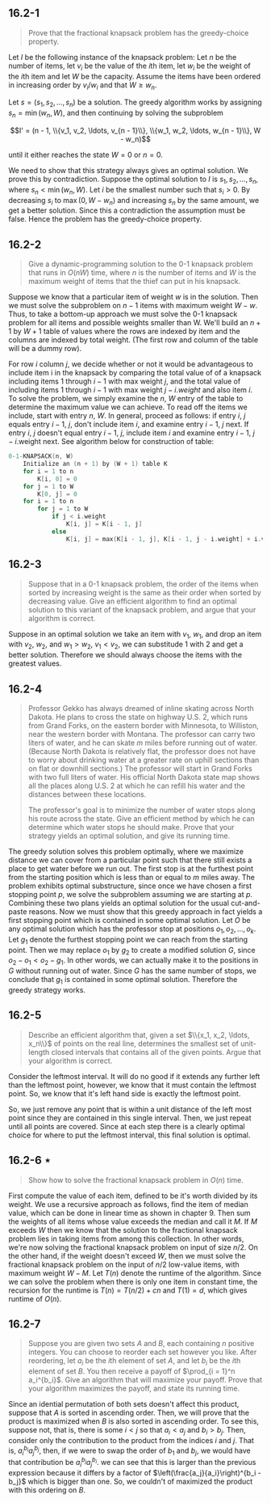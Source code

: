 ## 16.2-1

> Prove that the fractional knapsack problem has the greedy-choice property.

Let $I$ be the following instance of the knapsack problem: Let $n$ be the number of items, let $v_i$ be the value of the $i$th item, let $w_i$ be the weight of the $i$th item and let $W$ be the capacity. Assume the items have been ordered in increasing order by $v_i / w_i$ and that $W \ge w_n$.

Let $s = (s_1, s_2, \ldots, s_n)$ be a solution. The greedy algorithm works by assigning $s_n = \min(w_n, W)$, and then continuing by solving the subproblem

$$I' = (n - 1, \\{v_1, v_2, \ldots, v_{n - 1}\\}, \\{w_1, w_2, \ldots, w_{n - 1}\\}, W - w_n)$$

until it either reaches the state $W = 0$ or $n = 0$.

We need to show that this strategy always gives an optimal solution. We prove this by contradiction. Suppose the optimal solution to $I$ is $s_1, s_2, \ldots, s_n$, where $s_n < \min(w_n, W)$. Let $i$ be the smallest number such that $s_i > 0$. By decreasing $s_i$ to $\max(0, W - w_n)$ and increasing $s_n$ by the same amount, we get a better solution. Since this a contradiction the assumption must be false. Hence the problem has the greedy-choice property.

## 16.2-2

> Give a dynamic-programming solution to the $0$-$1$ knapsack problem that runs in $O(nW)$ time, where $n$ is the number of items and $W$ is the maximum weight of items that the thief can put in his knapsack.

Suppose we know that a particular item of weight $w$ is in the solution. Then we must solve the subproblem on $n − 1$ items with maximum weight $W − w$. Thus, to take a bottom-up approach we must solve the $0$-$1$ knapsack problem for all items and possible weights smaller than W. We'll build an $n + 1$ by $W + 1$ table of values where the rows are indexed by item and the columns are indexed by total weight. (The first row and column of the table will be a dummy row).

For row $i$ column $j$, we decide whether or not it would be advantageous to include item i in the knapsack by comparing the total value of of a knapsack including items $1$ through $i − 1$ with max weight $j$, and the total value of including items $1$ through $i − 1$ with max weight $j − i.weight$ and also item $i$. To solve the problem, we simply examine the $n$, $W$ entry of the table to determine the maximum value we can achieve. To read off the items we include, start with entry $n$, $W$. In general, proceed as follows: if entry $i$, $j$ equals entry $i - 1$, $j$, don't include item $i$, and examine entry $i - 1$, $j$ next. If entry $i$, $j$ doesn't equal entry $i − 1$, $j$, include item $i$ and examine entry $i − 1$, $j − i$.weight next. See algorithm below for construction of table:

```cpp
0-1-KNAPSACK(n, W)
    Initialize an (n + 1) by (W + 1) table K
    for i = 1 to n
        K[i, 0] = 0
    for j = 1 to W
        K[0, j] = 0
    for i = 1 to n
        for j = 1 to W
            if j < i.weight
                K[i, j] = K[i - 1, j]
            else 
                K[i, j] = max(K[i - 1, j], K[i - 1, j - i.weight] + i.value)     
```

## 16.2-3

> Suppose that in a $0$-$1$ knapsack problem, the order of the items when sorted by increasing weight is the same as their order when sorted by decreasing value. Give an efficient algorithm to find an optimal solution to this variant of the knapsack problem, and argue that your algorithm is correct.

Suppose in an optimal solution we take an item with $v_1$, $w_1$, and drop an item with $v_2$, $w_2$, and $w_1 > w_2$, $v_1 < v_2$, we can substitude $1$ with $2$ and get a better solution. Therefore we should always choose the items with the greatest values.

## 16.2-4

> Professor Gekko has always dreamed of inline skating across North Dakota. He plans to cross the state on highway U.S. 2, which runs from Grand Forks, on the eastern border with Minnesota, to Williston, near the western border with Montana. The professor can carry two liters of water, and he can skate $m$ miles before running out of water. (Because North Dakota is relatively flat, the professor does not have to worry about drinking water at a greater rate on uphill sections than on flat or downhill sections.) The professor will start in Grand Forks with two full liters of water. His official North Dakota state map shows all the places along U.S. 2 at which he can refill his water and the distances between these locations.
>
> The professor's goal is to minimize the number of water stops along his route across the state. Give an efficient method by which he can determine which water stops he should make. Prove that your strategy yields an optimal solution, and give its running time.

The greedy solution solves this problem optimally, where we maximize distance we can cover from a particular point such that there still exists a place to get water before we run out. The first stop is at the furthest point from the starting position which is less than or equal to $m$ miles away. The problem exhibits optimal substructure, since once we have chosen a first stopping point $p$, we solve the subproblem assuming we are starting at $p$. Combining these two plans yields an optimal solution for the usual cut-and-paste reasons. Now we must show that this greedy approach in fact yields a first stopping point which is contained in some optimal solution. Let $O$ be any optimal solution which has the professor stop at positions $o_1, o_2, \dots, o_k$. Let $g_1$ denote the furthest stopping point we can reach from the starting point. Then we may replace $o_1$ by $g_2$ to create a modified solution $G$, since $o_2 - o_1 < o_2 - g_1$. In other words, we can actually make it to the positions in $G$ without running out of water. Since $G$ has the same number of stops, we conclude that $g_1$ is contained in some optimal solution. Therefore the greedy strategy works.

## 16.2-5

> Describe an efficient algorithm that, given a set $\\{x_1, x_2, \ldots, x_n\\}$ of points on the real line, determines the smallest set of unit-length closed intervals that contains all of the given points. Argue that your algorithm is correct.

Consider the leftmost interval. It will do no good if it extends any further left than the leftmost point, however, we know that it must contain the leftmost point. So, we know that it's left hand side is exactly the leftmost point.

So, we just remove any point that is within a unit distance of the left most point since they are contained in this single interval. Then, we just repeat until all points are covered. Since at each step there is a clearly optimal choice for where to put the leftmost interval, this final solution is optimal.

## 16.2-6 $\star$

> Show how to solve the fractional knapsack problem in $O(n)$ time.

First compute the value of each item, defined to be it's worth divided by its weight. We use a recursive approach as follows, find the item of median value, which can be done in linear time as shown in chapter 9. Then sum the weights of all items whose value exceeds the median and call it $M$. If $M$ exceeds $W$ then we know that the solution to the fractional knapsack problem lies in taking items from among this collection. In other words, we're now solving the fractional knapsack problem on input of size $n / 2$. On the other hand, if the weight doesn't exceed $W$, then we must solve the fractional knapsack problem on the input of $n / 2$ low-value items, with maximum weight $W − M$. Let $T(n)$ denote the runtime of the algorithm. Since we can solve the problem when there is only one item in constant time, the recursion for the runtime is $T(n) = T(n / 2) + cn$ and $T(1) = d$, which gives runtime of $O(n)$.

## 16.2-7

> Suppose you are given two sets $A$ and $B$, each containing $n$ positive integers. You can choose to reorder each set however you like. After reordering, let $a_i$ be the $i$th element of set $A$, and let $b_i$ be the $i$th element of set $B$. You then receive a payoff of $\prod_{i = 1}^n a_i^{b_i}$. Give an algorithm that will maximize your payoff. Prove that your algorithm maximizes the payoff, and state its running time.

Since an idential permutation of both sets doesn't affect this product, suppose that $A$ is sorted in ascending order. Then, we will prove that the product is maximized when $B$ is also sorted in ascending order. To see this, suppose not, that is, there is some $i < j$ so that $a_i < a_j$ and $b_i > b_j$. Then, consider only the contribution to the product from the indices $i$ and $j$. That is, $a_i^{b_i}a_j^{b_j}$, then, if we were to swap the order of $b_1$ and $b_j$, we would have that contribution be $a_i^{b_j}a_j^{b_i}$. we can see that this is larger than the previous expression because it differs by a factor of $\left(\frac{a_j}{a_i}\right)^{b_i - b_j}$ which is bigger than one. So, we couldn't of maximized the product with this ordering on $B$.
